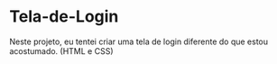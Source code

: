 # Tela-de-Login
Neste projeto, eu tentei criar uma tela de login diferente do que estou acostumado. (HTML e CSS)
